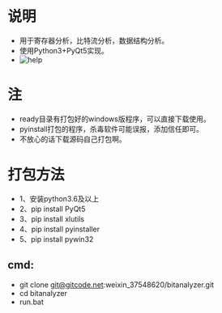 # 说明
+ 用于寄存器分析，比特流分析，数据结构分析。
+ 使用Python3+PyQt5实现。
+ ![help](https://gitcode.net/weixin_37548620/bitanalyzer/-/blob/master/help/help.png)

# 注
+ ready目录有打包好的windows版程序，可以直接下载使用。
+ pyinstall打包的程序，杀毒软件可能误报，添加信任即可。
+ 不放心的话下载源码自己打包啊。


# 打包方法
+ 1、安装python3.6及以上
+ 2、pip install PyQt5
+ 3、pip install xlutils
+ 4、pip install pyinstaller
+ 5、pip install pywin32

## cmd:
+ git clone git@gitcode.net:weixin_37548620/bitanalyzer.git
+ cd bitanalyzer
+ run.bat
